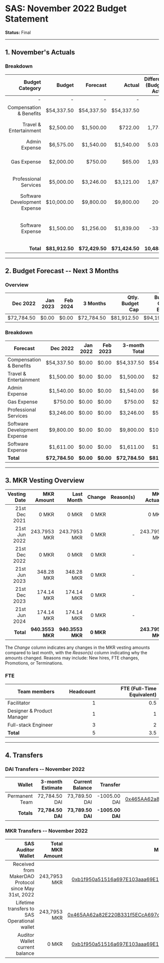 # SAS: November 2022 Budget Statement

**Status:** Final

---
## 1. November's Actuals

### Breakdown

| Budget Category                          | Budget       | Forecast      | Actual       |Difference (Budget - Actual)|Difference (Forecast - Actual)|   Payments   |   Comment     |
|-----------------------------------------:|-------------:|--------------:|-------------:|---------------------------:|-----------------------------:|-------------:|--------------:|
|                                         -|             -|              -|             -|                           -|                             -|    $71,424.50|              -|
| Compensation & Benefits                  |    $54,337.50|     $54,337.50|    $54,337.50|                           0|                             0|             -|              -|  
| Travel & Entertainment                   |     $2,500.00|      $1,500.00|       $722.00|                    1,778.00|                        778.00|             -|Less traveling than planned|
| Admin Expense                            |     $6,575.00|      $1,540.00|     $1,540.00|                    5.035.00|                             0|             -|              |
| Gas Expense                              |     $2,000.00|        $750.00|        $65.00|                    1,935.00|                        685.00|             -|lower gas fees than expected|
| Professional Services                    |     $5,000.00|      $3,246.00|     $3,121.00|                    1,879.00|                        125.00|             -|Spend less on legal advisor|              -|
| Software Development Expense             |    $10,000.00|      $9,800.00|     $9,800.00|                      200.00|                             0|             -|               |
| Software Expense                         |     $1,500.00|      $1,256.00|     $1,839.00|                     -339.00|                       -583.00|             -|higher infrasturcture costs due to simiulation testing |
| **Total**                                |**$81,912.50**| **$72,429.50**|**$71,424.50**|               **10,488.00**|                   **1005.00**|**$71,424.50**|              -|

---

## 2. Budget Forecast -- Next 3 Months

### Overview

| Dec  2022  |  Jan 2023  |   Feb 2024 |  3 Months  |Qtly. Budget Cap|Budget Cap + Buffer|
| ----------:| ----------:| ----------:| ----------:| --------------:| -----------------:|
| $72,784.50 |       $0.00|       $0.00|  $72,784.50|      $81,912.50|         $94,199.38|

### Breakdown

| Forecast                            |   Dec 2022    |  Jan  2022    |   Feb  2023  | 3-month Total |   Budget Cap  |
|-------------------------------------|--------------:|--------------:|-------------:|--------------:|--------------:|
| Compensation & Benefits             |     $54,337.50|          $0.00|         $0.00|     $54,337.50|     $54,337.50|
| Travel & Entertainment              |      $1,500.00|          $0.00|         $0.00|      $1,500.00|      $2,500.00|
| Admin Expense                       |      $1,540.00|          $0.00|         $0.00|      $1,540.00|      $6,575.00|
| Gas Expense                         |        $750.00|          $0.00|         $0.00|        $750.00|      $2,000.00|
| Professional Services               |      $3,246.00|          $0.00|         $0.00|      $3,246.00|      $5,000.00|
| Software Development Expense        |      $9,800.00|          $0.00|         $0.00|      $9,800.00|     $10,000.00|
| Software Expense                    |      $1,611.00|          $0.00|         $0.00|      $1,611.00|      $1,500.00|
| **Total**                           | **$72,784.50**|      **$0.00**|     **$0.00**| **$72,784.50**| **$81,912.50**|


---

## 3. MKR Vesting Overview


|  Vesting Date         |       MKR Amount |    Last Month  |  Change |      Reason(s) |   MKR Actuals   |
|----------------------:|-----------------:|---------------:|--------:|---------------:|----------------:|
|  21st Dec 2021        |            0 MKR |          0 MKR |   0 MKR |                |           0 MKR |
|  21st Jun 2022        |     243.7953 MKR |   243.7953 MKR |   0 MKR |              - |    243.7953 MKR |
|  21st Dec 2022        |            0 MKR |          0 MKR |   0 MKR |              - |               - |
|  21st Jun 2023        |       348.28 MKR |     348.28 MKR |   0 MKR |              - |               - |
|  21st Dec 2023        |       174.14 MKR |     174.14 MKR |   0 MKR |              - |               - |
|  21st Jun 2024        |       174.14 MKR |     174.14 MKR |   0 MKR |              - |               - |
|  **Total**            | **940.3553 MKR** |**940.3553 MKR**|**0 MKR**|                |**243.7953 MKR** |

The *Change* column indicates any changes in the MKR vesting amounts compared to last month, with the *Reason(s)* column indicating why the amounts changed. Reasons may include: New hires, FTE changes, Promotions, or Terminations.

### FTE

| Team members              |Headcount|FTE (Full-Time Equivalent)|
|---------------------------|--------:|-------------------------:|
| Facilitator               |1        |0.5                       |
| Designer & Product Manager|1        |1                         |
| Full-stack Engineer       |3        |2                         |
| **Total**                 |5        |3.5                       |

---

## 4. Transfers

### DAI Transfers -- November 2022

|           Wallet|  3-month Estimate|   Current Balance|          Transfer|                         Multi-sig Address|
|----------------:|-----------------:|-----------------:|-----------------:|-----------------------------------------:|
|   Permanent Team|     72,784.50 DAI|     73,789.50 DAI|      -1005.00 DAI|[0x465AA62a82E220B331f5ECcA697c20E89554B298](https://gnosis-safe.io/app/eth:0x465AA62a82E220B331f5ECcA697c20E89554B298/transactions/history)|
|       **Totals**| **72,784.50 DAI**| **73,789.50 DAI**|  **-1005.00 DAI**|                                          |

### MKR Transfers -- November 2022

|  SAS Auditor Wallet                                  | Total MKR Amount |                           Multi-sig Address |
|-----------------------------------------------------:|-----------------:|--------------------------------------------:|
| Received from MakerDAO Protocol since May 31st, 2022 |     243,7953 MKR |[0xb1f950a51516a697E103aaa69E152d839182f6Fe](https://gnosis-safe.io/app/eth:0xb1f950a51516a697E103aaa69E152d839182f6Fe/transactions/history)|
| Lifetime transfers to SAS Operational wallet         |     243,7953 MKR |[0x465AA62a82E220B331f5ECcA697c20E89554B298](https://gnosis-safe.io/app/eth:0x465AA62a82E220B331f5ECcA697c20E89554B298/transactions/history)| 
| Auditor Wallet current balance                       |            0 MKR |[0xb1f950a51516a697E103aaa69E152d839182f6Fe](https://gnosis-safe.io/app/eth:0xb1f950a51516a697E103aaa69E152d839182f6Fe/transactions/history)| 



